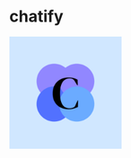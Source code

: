# chatify
<img src="https://github.com/adityawalture/Chatify/blob/main/assets/Chatify_logo.png" alt="Logo" width="200" height="200">



